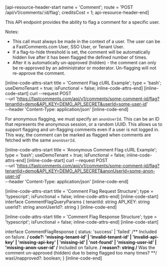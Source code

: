 [api-resource-header-start name = 'Comment'; route = 'POST /api/v1/comments/:id/flag'; creditsCost = 1; api-resource-header-end]

This API endpoint provides the ability to flag a comment for a specific user.

Notes:

- This call must always be made in the context of a user. The user can be a FastComments.com User, SSO User, or Tenant User.
- If a flag-to-hide threshold is set, the comment will be automatically hidden live after it has been flagged the defined number of times.
- After it is automatically un-approved (hidden) - the comment can only be re-approved by an administrator or moderator. Un-flagging will not re-approve the comment.

[inline-code-attrs-start title = 'Comment Flag cURL Example'; type = 'bash'; useDemoTenant = true; isFunctional = false; inline-code-attrs-end]
[inline-code-start]
curl --request POST \
  --url 'https://fastcomments.com/api/v1/comments/some-comment-id/flag?tenantId=demo&API_KEY=DEMO_API_SECRET&userId=some-user-id' \
  --header 'Content-Type: application/json'
[inline-code-end]

For anonymous flagging, we must specify an `anonUserId`. This can be an ID that represents the anonymous session, or a random UUID.
This allows us to support flagging and un-flagging comments even if a user is not logged in. This way, the comment can be marked as
flagged when comments are fetched with the same `anonUserId`.

[inline-code-attrs-start title = 'Anonymous Comment Flag cURL Example'; type = 'bash'; useDemoTenant = true; isFunctional = false; inline-code-attrs-end]
[inline-code-start]
curl --request POST \
  --url 'https://fastcomments.com/api/v1/comments/some-comment-id/flag?tenantId=demo&API_KEY=DEMO_API_SECRET&anonUserId=some-anon-user-id' \
  --header 'Content-Type: application/json'
[inline-code-end]


[inline-code-attrs-start title = 'Comment Flag Request Structure'; type = 'typescript'; isFunctional = false; inline-code-attrs-end]
[inline-code-start]
interface CommentFlagQueryParams {
    tenantId: string
    API_KEY: string
    userId?: string
    anonUserId?: string
}
[inline-code-end]

[inline-code-attrs-start title = 'Comment Flag Response Structure'; type = 'typescript'; isFunctional = false; inline-code-attrs-end]
[inline-code-start]

interface CommentFlagResponse {
    status: 'success' | 'failed'
    /** Included on failure. **/
    code?: 'missing-tenant-id' | 'invalid-tenant-id' | 'invalid-api-key' | 'missing-api-key' | 'missing-id' | 'not-found' | 'missing-user-id' | 'missing-anon-user-id'
    /** Included on failure. **/
    reason?: string
    /** Was the comment un-approved (hidden) due to being flagged too many times? **/
    wasUnapproved?: boolean;
}
[inline-code-end]
